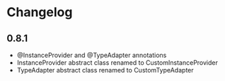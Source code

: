 # Changelog

## 0.8.1
  - @InstanceProvider and @TypeAdapter annotations
  - InstanceProvider abstract class renamed to CustomInstanceProvider
  - TypeAdapter abstract class renamed to CustomTypeAdapter